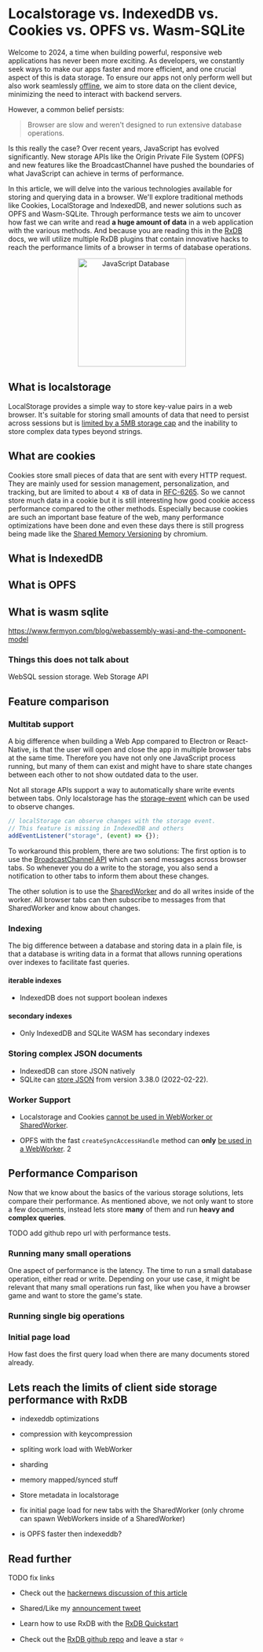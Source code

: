 # Localstorage vs. IndexedDB vs. Cookies vs. OPFS vs. Wasm-SQLite


Welcome to 2024, a time when building powerful, responsive web applications has never been more exciting. As developers, we constantly seek ways to make our apps faster and more efficient, and one crucial aspect of this is data storage. To ensure our apps not only perform well but also work seamlessly [offline](../offline-first.md), we aim to store data on the client device, minimizing the need to interact with backend servers.

However, a common belief persists:

> Browser are slow and weren't designed to run extensive database operations.

Is this really the case? Over recent years, JavaScript has evolved significantly. New storage APIs like the Origin Private File System (OPFS) and new features like the BroadcastChannel have pushed the boundaries of what JavaScript can achieve in terms of performance.


In this article, we will delve into the various technologies available for storing and querying data in a browser. We'll explore traditional methods like Cookies, LocalStorage and IndexedDB, and newer solutions such as OPFS and Wasm-SQLite. Through performance tests we aim to uncover how fast we can write and read **a huge amount of data** in a web application with the various methods. And because you are reading this in the [RxDB](/) docs, we will utilize multiple RxDB plugins that contain innovative hacks to reach the performance limits of a browser in terms of database operations.

<center>
    <a href="https://rxdb.info/">
        <img src="../files/logo/rxdb_javascript_database.svg" alt="JavaScript Database" width="220" />
    </a>
</center>

## What is localstorage

LocalStorage provides a simple way to store key-value pairs in a web browser. It's suitable for storing small amounts of data that need to persist across sessions but is [limited by a 5MB storage cap](./localstorage.md#understanding-the-limitations-of-local-storage) and the inability to store complex data types beyond strings.

## What are cookies

Cookies store small pieces of data that are sent with every HTTP request. They are mainly used for session management, personalization, and tracking, but are limited to about `4 KB` of data in [RFC-6265](https://datatracker.ietf.org/doc/html/rfc6265#section-6.1).
So we cannot store much data in a cookie but it is still interesting how good cookie access performance compared to the other methods. Especially because cookies are such an important base feature of the web, many performance optimizations have been done and even these days there is still progress being made like the [Shared Memory Versioning](https://blog.chromium.org/2024/06/introducing-shared-memory-versioning-to.html) by chromium.

## What is IndexedDB


## What is OPFS

## What is wasm sqlite
https://www.fermyon.com/blog/webassembly-wasi-and-the-component-model


### Things this does not talk about
WebSQL
session storage.
Web Storage API




## Feature comparison

### Multitab support

A big difference when building a Web App compared to Electron or React-Native, is that the user will open and close the app in multiple browser tabs at the same time. Therefore you have not only one JavaScript process running, but many of them can exist and might have to share state changes between each other to not show outdated data to the user.

Not all storage APIs support a way to automatically share write events between tabs. Only localstorage has the  [storage-event](./localstorage.md#localstorage-vs-indexeddb) which can be used to observe changes.

```js
// localStorage can observe changes with the storage event.
// This feature is missing in IndexedDB and others
addEventListener("storage", (event) => {});
```

To workaround this problem, there are two solutions: 
The first option is to use the [BroadcastChannel API](https://github.com/pubkey/broadcast-channel) which can send messages across browser tabs. So whenever you do a write to the storage, you also send a notification to other tabs to inform them about these changes.

The other solution is to use the [SharedWorker](https://developer.mozilla.org/en-US/docs/Web/API/SharedWorker) and do all writes inside of the worker. All browser tabs can then subscribe to messages from that SharedWorker and know about changes.

### Indexing

The big difference between a database and storing data in a plain file, is that a database is writing data in a format that allows running operations over indexes to facilitate fast queries.

#### iterable indexes
- IndexedDB does not support boolean indexes

#### secondary indexes
- Only IndexedDB and SQLite WASM has secondary indexes


### Storing complex JSON documents

- IndexedDB can store JSON natively
- SQLite can [store JSON](https://www.sqlite.org/json1.html) from version 3.38.0 (2022-02-22).

### Worker Support

- Localstorage and Cookies [cannot be used in WebWorker or SharedWorker](https://stackoverflow.com/questions/6179159/accessing-localstorage-from-a-webworker).

- OPFS with the fast `createSyncAccessHandle` method can **only** [be used in a WebWorker](../rx-storage-opfs.md#opfs-limitations).
  2
## Performance Comparison

Now that we know about the basics of the various storage solutions, lets compare their performance. As mentioned above, we not only want to store a few documents, instead lets store **many** of them and run **heavy and complex queries**.

TODO add github repo url with performance tests.

### Running many small operations

One aspect of performance is the latency. The time to run a small database operation, either read or write.
Depending on your use case, it might be relevant that many small operations run fast, like when you have a browser game and want to store the game's state.

### Running single big operations

### Initial page load
How fast does the first query load when there are many documents
stored already.




## Lets reach the limits of client side storage performance with RxDB
- indexeddb optimizations
- compression with keycompression
- spliting work load with WebWorker
- sharding
- memory mapped/synced stuff

- Store metadata in localstorage
- fix initial page load for new tabs with the SharedWorker (only chrome can spawn WebWorkers inside of a SharedWorker)

- is OPFS faster then indexeddb?



## Read further

TODO fix links
- Check out the [hackernews discussion of this article](https://news.ycombinator.com/item?id=39745993)
- Shared/Like my [announcement tweet](https://twitter.com/rxdbjs/status/1769507055298064818)

- Learn how to use RxDB with the [RxDB Quickstart](../quickstart.md)
- Check out the [RxDB github repo](https://github.com/pubkey/rxdb) and leave a star ⭐
